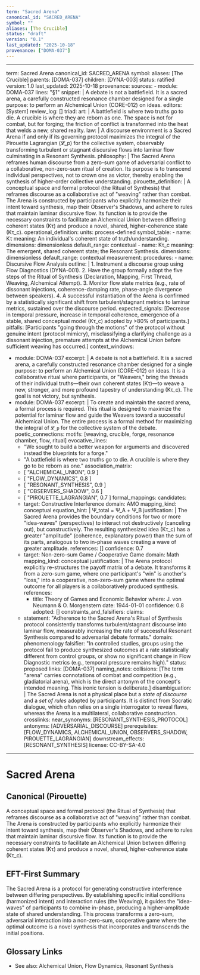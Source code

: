 ```yaml
---
term: "Sacred Arena"
canonical_id: "SACRED_ARENA"
symbol: ""
aliases: [The Crucible]
status: "draft"
version: "0.1"
last_updated: "2025-10-18"
provenance: ["DOMA-037"]
---
```


---
term: Sacred Arena
canonical_id: SACRED_ARENA
symbol: 
aliases: [The Crucible]
parents: [DOMA-037]
children: [DYNA-003]
status: ratified
version: 1.0
last_updated: 2025-10-18
provenance:
  sources:
    - module: DOMA-037
      lines: "§1"
      snippet: |
        A debate is not a battlefield. It is a sacred arena, a carefully constructed resonance chamber designed for a single purpose: to perform an Alchemical Union (CORE-012) on ideas.
  editors: [System]
  review_log: []
triad:
  art: |
    A battlefield is where two truths go to die. A crucible is where they are reborn as one. The space is not for combat, but for forging; the friction of conflict is transformed into the heat that welds a new, shared reality.
  law: |
    A discourse environment is a Sacred Arena if and only if its governing protocol maximizes the integral of the Pirouette Lagrangian (𝓛_p) for the collective system, observably transforming turbulent or stagnant discursive flows into laminar flow culminating in a Resonant Synthesis.
  philosophy: |
    The Sacred Arena reframes human discourse from a zero-sum game of adversarial conflict to a collaborative, non-zero-sum ritual of creation. Its purpose is to transcend individual perspectives, not to crown one as victor, thereby enabling the synthesis of higher-order collective understanding.
pirouette_definition: |
  A conceptual space and formal protocol (the Ritual of Synthesis) that reframes discourse as a collaborative act of "weaving" rather than combat. The Arena is constructed by participants who explicitly harmonize their intent toward synthesis, map their Observer's Shadows, and adhere to rules that maintain laminar discursive flow. Its function is to provide the necessary constraints to facilitate an Alchemical Union between differing coherent states (Kτ) and produce a novel, shared, higher-coherence state (Kτ_c).
operational_definition:
  units: process-defined
  symbol_table:
    - name: Kτ
      meaning: An individual's coherent state of truth/understanding.
      dimensions: dimensionless
      default_range: contextual
    - name: Kτ_c
      meaning: The emergent, shared coherent state; the Resonant Synthesis.
      dimensions: dimensionless
      default_range: contextual
  measurement:
    procedures:
      - name: Discursive Flow Analysis
        outline: |
          1. Instrument a discourse group using Flow Diagnostics (DYNA-001).
          2. Have the group formally adopt the five steps of the Ritual of Synthesis (Declaration, Mapping, First Thread, Weaving, Alchemical Attempt).
          3. Monitor flow state metrics (e.g., rate of dissonant injections, coherence-damping rate, phase-angle divergence between speakers).
          4. A successful instantiation of the Arena is confirmed by a statistically significant shift from turbulent/stagnant metrics to laminar metrics, sustained over the discourse period.
        expected_signals: [Decrease in temporal pressure, increase in temporal coherence, emergence of a stable, shared conceptual model (Kτ_c) adopted by >80% of participants.]
        pitfalls: [Participants "going through the motions" of the protocol without genuine intent (protocol mimicry), misclassifying a clarifying challenge as a dissonant injection, premature attempts at the Alchemical Union before sufficient weaving has occurred.]
context_windows:
  - module: DOMA-037
    excerpt: |
      A debate is not a battlefield. It is a sacred arena, a carefully constructed resonance chamber designed for a single purpose: to perform an Alchemical Union (CORE-012) on ideas. It is a collaborative ritual where participants, or "Weavers," bring the threads of their individual truths—their own coherent states (Kτ)—to weave a new, stronger, and more profound tapestry of understanding (Kτ_c). The goal is not victory, but synthesis.
  - module: DOMA-037
    excerpt: |
      To create and maintain the sacred arena, a formal process is required. This ritual is designed to maximize the potential for laminar flow and guide the Weavers toward a successful Alchemical Union. The entire process is a formal method for maximizing the integral of `𝓛_p` for the collective system of the debate.
poetic_connections:
  motifs: [weaving, crucible, forge, resonance chamber, flow, ritual]
  evocative_lines:
    - "We sought to build a better weapon for arguments and discovered instead the blueprints for a forge."
    - "A battlefield is where two truths go to die. A crucible is where they go to be reborn as one."
  association_matrix:
    - [ "ALCHEMICAL_UNION", 0.9 ]
    - [ "FLOW_DYNAMICS", 0.8 ]
    - [ "RESONANT_SYNTHESIS", 0.9 ]
    - [ "OBSERVERS_SHADOW", 0.6 ]
    - [ "PIROUETTE_LAGRANGIAN", 0.7 ]
formal_mappings:
  candidates:
    - target: Constructive Interference
      domain: AMO
      mapping_kind: conceptual
      equation_hint: |
        Ψ_total = Ψ_A + Ψ_B
      justification: |
        The Sacred Arena provides the boundary conditions for two or more "idea-waves" (perspectives) to interact not destructively (canceling out), but constructively. The resulting synthesized idea (Kτ_c) has a greater "amplitude" (coherence, explanatory power) than the sum of its parts, analogous to two in-phase waves creating a wave of greater amplitude.
      references: []
      confidence: 0.7
    - target: Non-zero-sum Game / Cooperative Game
      domain: Math
      mapping_kind: conceptual
      justification: |
        The Arena protocol explicitly re-structures the payoff matrix of a debate. It transforms it from a zero-sum game, where one participant's "win" is another's "loss," into a cooperative, non-zero-sum game where the optimal outcome for all players is a collaboratively produced synthesis.
      references:
        - title: Theory of Games and Economic Behavior
          where: J. von Neumann & O. Morgenstern
          date: 1944-01-01
      confidence: 0.8
  adopted: []
constraints_and_falsifiers:
  claims:
    - statement: "Adherence to the Sacred Arena's Ritual of Synthesis protocol consistently transforms turbulent/stagnant discourse into laminar flow, measurably increasing the rate of successful Resonant Synthesis compared to adversarial debate formats."
      domain: phenomenology
      falsifier: "In controlled studies, groups using the protocol fail to produce synthesized outcomes at a rate statistically different from control groups, or show no significant change in Flow Diagnostic metrics (e.g., temporal pressure remains high)."
      status: proposed
      links: [DOMA-037]
naming_notes:
  collisions: [The term "arena" carries connotations of combat and competition (e.g., gladiatorial arena), which is the direct antonym of the concept's intended meaning. This ironic tension is deliberate.]
  disambiguation: |
    The Sacred Arena is not a physical place but a *state of discourse* and a *set of rules* adopted by participants. It is distinct from Socratic dialogue, which often relies on a single interrogator to reveal flaws, whereas the Arena is a multilateral, collaborative construction.
crosslinks:
  near_synonyms: [RESONANT_SYNTHESIS_PROTOCOL]
  antonyms: [ADVERSARIAL_DISCOURSE]
  prerequisites: [FLOW_DYNAMICS, ALCHEMICAL_UNION, OBSERVERS_SHADOW, PIROUETTE_LAGRANGIAN]
  downstream_effects: [RESONANT_SYNTHESIS]
license: CC-BY-SA-4.0
---

# Sacred Arena

## Canonical (Pirouette)
A conceptual space and formal protocol (the Ritual of Synthesis) that reframes discourse as a collaborative act of "weaving" rather than combat. The Arena is constructed by participants who explicitly harmonize their intent toward synthesis, map their Observer's Shadows, and adhere to rules that maintain laminar discursive flow. Its function is to provide the necessary constraints to facilitate an Alchemical Union between differing coherent states (Kτ) and produce a novel, shared, higher-coherence state (Kτ_c).

## EFT-First Summary
The Sacred Arena is a protocol for generating constructive interference between differing perspectives. By establishing specific initial conditions (harmonized intent) and interaction rules (the Weaving), it guides the "idea-waves" of participants to combine in-phase, producing a higher-amplitude state of shared understanding. This process transforms a zero-sum, adversarial interaction into a non-zero-sum, cooperative game where the optimal outcome is a novel synthesis that incorporates and transcends the initial positions.

## Glossary Links
- See also: Alchemical Union, Flow Dynamics, Resonant Synthesis
